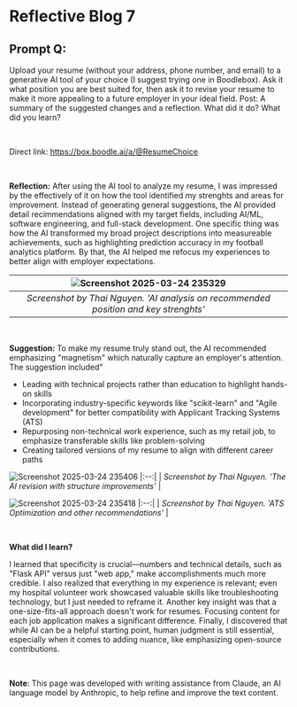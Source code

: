 # Reflective Blog 7

## Prompt Q:

Upload your resume (without your address, phone number, and email) to a generative AI tool of your choice (I suggest trying one in Boodlebox). Ask it what position you are best suited for, then ask it to revise your resume to make it more appealing to a future employer in your ideal field. Post: A summary of the suggested changes and a reflection. What did it do? What did you learn? 

<br>

Direct link: https://box.boodle.ai/a/@ResumeChoice

<br>

**Reflection:** After using the AI tool to analyze my resume, I was impressed by the effectively of it on how the tool identified my strenghts and areas for improvement. Instead of generating general suggestions, the AI provided detail recimmendations aligned with my target fields, including AI/ML, software engineering, and full-stack development. One specific thing was how the AI transformed my broad project descriptions into measureable achievements, such as highlighting prediction accuracy in my football analytics platform. By that, the AI helped me refocus my experiences to better align with employer expectations.



|![Screenshot 2025-03-24 235329](https://github.com/user-attachments/assets/e314fb8d-485b-4649-8823-7f56d84696c5)|
|:--:|
| *Screenshot by Thai Nguyen. 'AI analysis on recommended position and key strenghts'* |

<br>

**Suggestion:** To make my resume truly stand out, the AI recommended emphasizing "magnetism" which naturally capture an employer's attention. The suggestion included"

- Leading with technical projects rather than education to highlight hands-on skills
- Incorporating industry-specific keywords like "scikit-learn" and "Agile development" for better compatibility with Applicant Tracking Systems (ATS)
- Repurposing non-technical work experience, such as my retail job, to emphasize transferable skills like problem-solving
- Creating tailored versions of my resume to align with different career paths


![Screenshot 2025-03-24 235406](https://github.com/user-attachments/assets/ee68cce0-63b4-40b5-859f-851db67a5343)
|:--:|
| *Screenshot by Thai Nguyen. 'The AI revision with structure improvements'* |

![Screenshot 2025-03-24 235418](https://github.com/user-attachments/assets/15c841cd-7712-4672-aa80-d30611f38b57)
|:--:|
| *Screenshot by Thai Nguyen. 'ATS Optimization and other recommendations'* |

<br>

**What did I learn?** 

I learned that specificity is crucial—numbers and technical details, such as "Flask API" versus just "web app," make accomplishments much more credible. I also realized that everything in my experience is relevant; even my hospital volunteer work showcased valuable skills like troubleshooting technology, but I just needed to reframe it. Another key insight was that a one-size-fits-all approach doesn't work for resumes. Focusing content for each job application makes a significant difference. Finally, I discovered that while AI can be a helpful starting point, human judgment is still essential, especially when it comes to adding nuance, like emphasizing open-source contributions.


<br>

**Note**: This page was developed with writing assistance from Claude, an AI language model by Anthropic, to help refine and improve the text content.

